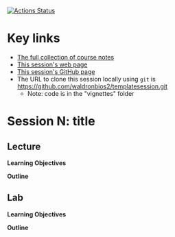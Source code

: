   <!-- badges: start -->
  [![Actions Status](https://github.com/waldronbios2/template_session/workflows/Render%20and%20Deploy%20pkgdown%20Website/badge.svg)](https://github.com/waldronbios2/template_session/actions)
  <!-- badges: end -->

# Key links

* [The full collection of course notes](https://waldronbios2.github.io/cunybios2/)
* [This session's web page](https://waldronbios2.github.io/templatesession/)
* [This session's GitHub page](https://github.com/waldronbios2/templatesession)
* The URL to clone this session locally using `git` is https://github.com/waldronbios2/templatesession.git
    + Note: code is in the "vignettes" folder

# Session N: title

## Lecture

**Learning Objectives**

**Outline**

## Lab

**Learning Objectives**

**Outline**
